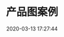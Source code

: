 ---
title: 产品图案例
date: 2020-03-13 17:27:44
tags:
- 案例
- 产品图
- 样张
- 电商
categories: 摄影
cover: https://imgur.lzmun.com/picgo/20200309190252.jpg_itp
style: photos
permalink: product-pattern-example
gallery:
---